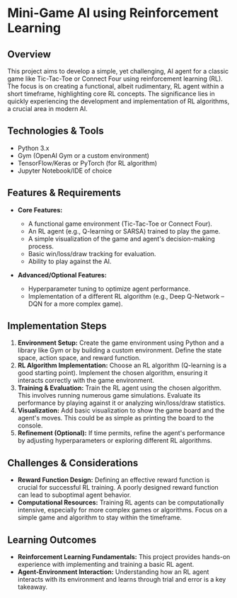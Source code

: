 # Mini-Game AI using Reinforcement Learning

## Overview

This project aims to develop a simple, yet challenging, AI agent for a classic game like Tic-Tac-Toe or Connect Four using reinforcement learning (RL). The focus is on creating a functional, albeit rudimentary, RL agent within a short timeframe, highlighting core RL concepts.  The significance lies in quickly experiencing the development and implementation of RL algorithms, a crucial area in modern AI.

## Technologies & Tools

- Python 3.x
- Gym (OpenAI Gym or a custom environment)
- TensorFlow/Keras or PyTorch (for RL algorithm)
- Jupyter Notebook/IDE of choice


## Features & Requirements

- **Core Features:**
    -  A functional game environment (Tic-Tac-Toe or Connect Four).
    -  An RL agent (e.g., Q-learning or SARSA) trained to play the game.
    -  A simple visualization of the game and agent's decision-making process.
    -  Basic win/loss/draw tracking for evaluation.
    -  Ability to play against the AI.

- **Advanced/Optional Features:**
    -  Hyperparameter tuning to optimize agent performance.
    -  Implementation of a different RL algorithm (e.g., Deep Q-Network – DQN for a more complex game).


## Implementation Steps

1. **Environment Setup:** Create the game environment using Python and a library like Gym or by building a custom environment.  Define the state space, action space, and reward function.
2. **RL Algorithm Implementation:** Choose an RL algorithm (Q-learning is a good starting point). Implement the chosen algorithm, ensuring it interacts correctly with the game environment.
3. **Training & Evaluation:** Train the RL agent using the chosen algorithm.  This involves running numerous game simulations.  Evaluate its performance by playing against it or analyzing win/loss/draw statistics.
4. **Visualization:** Add basic visualization to show the game board and the agent's moves. This could be as simple as printing the board to the console.
5. **Refinement (Optional):** If time permits, refine the agent's performance by adjusting hyperparameters or exploring different RL algorithms.


## Challenges & Considerations

- **Reward Function Design:** Defining an effective reward function is crucial for successful RL training. A poorly designed reward function can lead to suboptimal agent behavior.
- **Computational Resources:**  Training RL agents can be computationally intensive, especially for more complex games or algorithms.  Focus on a simple game and algorithm to stay within the timeframe.


## Learning Outcomes

- **Reinforcement Learning Fundamentals:**  This project provides hands-on experience with implementing and training a basic RL agent.
- **Agent-Environment Interaction:** Understanding how an RL agent interacts with its environment and learns through trial and error is a key takeaway.

